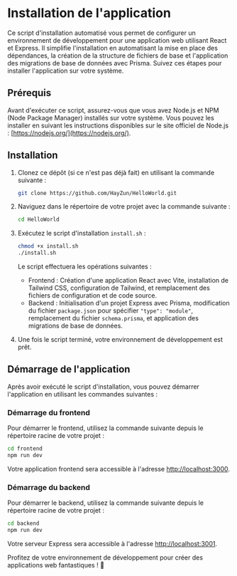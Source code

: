 # Installation de l'application

Ce script d'installation automatisé vous permet de configurer un environnement de développement pour une application web utilisant React et Express. Il simplifie l'installation en automatisant la mise en place des dépendances, la création de la structure de fichiers de base et l'application des migrations de base de données avec Prisma. Suivez ces étapes pour installer l'application sur votre système.

## Prérequis

Avant d'exécuter ce script, assurez-vous que vous avez Node.js et NPM (Node Package Manager) installés sur votre système. Vous pouvez les installer en suivant les instructions disponibles sur le site officiel de Node.js : [https://nodejs.org/](https://nodejs.org/).

## Installation

1. Clonez ce dépôt (si ce n'est pas déjà fait) en utilisant la commande suivante :

   ```bash
   git clone https://github.com/HayZun/HelloWorld.git
   ```

2. Naviguez dans le répertoire de votre projet avec la commande suivante :

   ```bash
   cd HelloWorld
   ```

3. Exécutez le script d'installation `install.sh` :

   ```bash
   chmod +x install.sh
   ./install.sh
   ```

   Le script effectuera les opérations suivantes :

   - Frontend : Création d'une application React avec Vite, installation de Tailwind CSS, configuration de Tailwind, et remplacement des fichiers de configuration et de code source.
   - Backend : Initialisation d'un projet Express avec Prisma, modification du fichier `package.json` pour spécifier `"type": "module"`, remplacement du fichier `schema.prisma`, et application des migrations de base de données.

4. Une fois le script terminé, votre environnement de développement est prêt.

## Démarrage de l'application

Après avoir exécuté le script d'installation, vous pouvez démarrer l'application en utilisant les commandes suivantes :

### Démarrage du frontend

Pour démarrer le frontend, utilisez la commande suivante depuis le répertoire racine de votre projet :

```bash
cd frontend
npm run dev
```

Votre application frontend sera accessible à l'adresse [http://localhost:3000](http://localhost:3000).

### Démarrage du backend

Pour démarrer le backend, utilisez la commande suivante depuis le répertoire racine de votre projet :

```bash
cd backend
npm run dev
```

Votre serveur Express sera accessible à l'adresse [http://localhost:3001](http://localhost:3001).

Profitez de votre environnement de développement pour créer des applications web fantastiques ! 🚀
